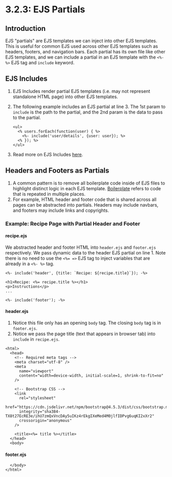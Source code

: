 # 3.2.3: EJS Partials

## Introduction

EJS "partials" are EJS templates we can inject into other EJS templates. This is useful for common EJS used across other EJS templates such as headers, footers, and navigation bars. Each partial has its own file like other EJS templates, and we can include a partial in an EJS template with the `<%- %>` EJS tag and `include` keyword.

## EJS Includes

1. EJS Includes render partial EJS templates (i.e. may not represent standalone HTML page) into other EJS templates.
2.  The following example includes an EJS partial at line 3. The 1st param to `include` is the path to the partial, and the 2nd param is the data to pass to the partial.

    ```markup
    <ul>
      <% users.forEach(function(user) { %>
        <%- include('user/details', {user: user}); %>
      <% }); %>
    </ul>
    ```
3. Read more on EJS Includes [here](https://ejs.co/#docs).

## Headers and Footers as Partials

1. A common pattern is to remove all boilerplate code inside of EJS files to highlight distinct logic in each EJS template. [Boilerplate](https://en.wikipedia.org/wiki/Boilerplate\_code) refers to code that is repeated in multiple places.
2. For example, HTML header and footer code that is shared across all pages can be abstracted into partials. Headers may include navbars, and footers may include links and copyrights.

### Example: Recipe Page with Partial Header and Footer

#### recipe.ejs

We abstracted header and footer HTML into `header.ejs` and `footer.ejs` respectively. We pass dynamic data to the header EJS partial on line 1. Note there is no need to use the `<%= =>` EJS tag to inject variables that are already in a `<%- %>` tag.

```markup
<%- include('header', {title: `Recipe: ${recipe.title}`}); -%>

<h1>Recipe: <%= recipe.title %></h1>
<p>Instructions</p>
...

<%- include('footer'); -%>
```

#### header.ejs

1. Notice this file only has an opening `body` tag. The closing `body` tag is in `footer.ejs`.
2. Notice we pass the page title (text that appears in browser tab) into `include` in `recipe.ejs`.

```markup
<html>
  <head>
    <!-- Required meta tags -->
    <meta charset="utf-8" />
    <meta
      name="viewport"
      content="width=device-width, initial-scale=1, shrink-to-fit=no"
    />

    <!-- Bootstrap CSS -->
    <link
      rel="stylesheet"
      href="https://cdn.jsdelivr.net/npm/bootstrap@4.5.3/dist/css/bootstrap.min.css"
      integrity="sha384-TX8t27EcRE3e/ihU7zmQxVncDAy5uIKz4rEkgIXeMed4M0jlfIDPvg6uqKI2xXr2"
      crossorigin="anonymous"
    />

    <title><%= title %></title>
  </head>
  <body>
```

#### footer.ejs

```markup
  </body>
</html>
```

